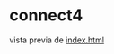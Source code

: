 # connect4

vista previa de [index.html](http://htmlpreview.github.io/?https://github.com/ccmansilla/connect4/blob/master/index.html) 
